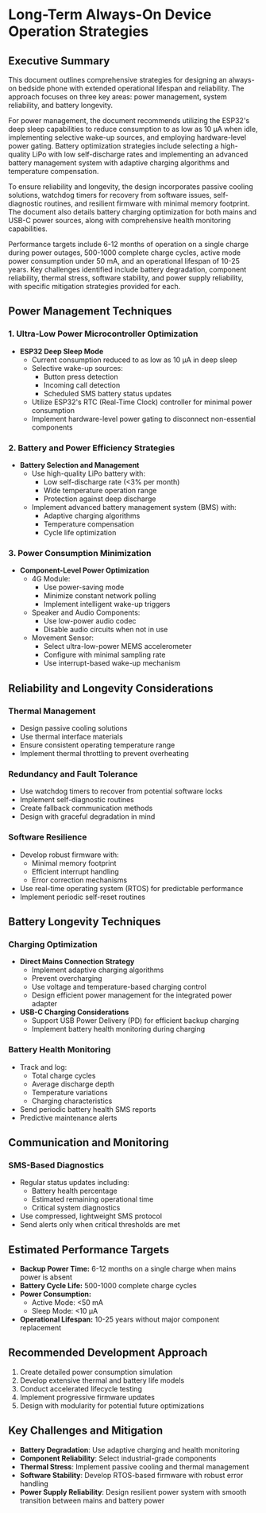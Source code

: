 # Long-Term Always-On Device Operation Strategies

## Executive Summary

This document outlines comprehensive strategies for designing an always-on bedside phone with extended operational lifespan and reliability. The approach focuses on three key areas: power management, system reliability, and battery longevity.

For power management, the document recommends utilizing the ESP32's deep sleep capabilities to reduce consumption to as low as 10 μA when idle, implementing selective wake-up sources, and employing hardware-level power gating. Battery optimization strategies include selecting a high-quality LiPo with low self-discharge rates and implementing an advanced battery management system with adaptive charging algorithms and temperature compensation.

To ensure reliability and longevity, the design incorporates passive cooling solutions, watchdog timers for recovery from software issues, self-diagnostic routines, and resilient firmware with minimal memory footprint. The document also details battery charging optimization for both mains and USB-C power sources, along with comprehensive health monitoring capabilities.

Performance targets include 6-12 months of operation on a single charge during power outages, 500-1000 complete charge cycles, active mode power consumption under 50 mA, and an operational lifespan of 10-25 years. Key challenges identified include battery degradation, component reliability, thermal stress, software stability, and power supply reliability, with specific mitigation strategies provided for each.

## Power Management Techniques

### 1. Ultra-Low Power Microcontroller Optimization

- **ESP32 Deep Sleep Mode**
  - Current consumption reduced to as low as 10 µA in deep sleep
  - Selective wake-up sources:
    - Button press detection
    - Incoming call detection
    - Scheduled SMS battery status updates
  - Utilize ESP32's RTC (Real-Time Clock) controller for minimal power consumption
  - Implement hardware-level power gating to disconnect non-essential components

### 2. Battery and Power Efficiency Strategies

- **Battery Selection and Management**
  - Use high-quality LiPo battery with:
    - Low self-discharge rate (<3% per month)
    - Wide temperature operation range
    - Protection against deep discharge
  - Implement advanced battery management system (BMS) with:
    - Adaptive charging algorithms
    - Temperature compensation
    - Cycle life optimization

### 3. Power Consumption Minimization

- **Component-Level Power Optimization**
  - 4G Module:
    - Use power-saving mode
    - Minimize constant network polling
    - Implement intelligent wake-up triggers
  - Speaker and Audio Components:
    - Use low-power audio codec
    - Disable audio circuits when not in use
  - Movement Sensor:
    - Select ultra-low-power MEMS accelerometer
    - Configure with minimal sampling rate
    - Use interrupt-based wake-up mechanism

## Reliability and Longevity Considerations

### Thermal Management

- Design passive cooling solutions
- Use thermal interface materials
- Ensure consistent operating temperature range
- Implement thermal throttling to prevent overheating

### Redundancy and Fault Tolerance

- Use watchdog timers to recover from potential software locks
- Implement self-diagnostic routines
- Create fallback communication methods
- Design with graceful degradation in mind

### Software Resilience

- Develop robust firmware with:
  - Minimal memory footprint
  - Efficient interrupt handling
  - Error correction mechanisms
- Use real-time operating system (RTOS) for predictable performance
- Implement periodic self-reset routines

## Battery Longevity Techniques

### Charging Optimization

- **Direct Mains Connection Strategy**
  - Implement adaptive charging algorithms
  - Prevent overcharging
  - Use voltage and temperature-based charging control
  - Design efficient power management for the integrated power adapter
- **USB-C Charging Considerations**
  - Support USB Power Delivery (PD) for efficient backup charging
  - Implement battery health monitoring during charging

### Battery Health Monitoring

- Track and log:
  - Total charge cycles
  - Average discharge depth
  - Temperature variations
  - Charging characteristics
- Send periodic battery health SMS reports
- Predictive maintenance alerts

## Communication and Monitoring

### SMS-Based Diagnostics

- Regular status updates including:
  - Battery health percentage
  - Estimated remaining operational time
  - Critical system diagnostics
- Use compressed, lightweight SMS protocol
- Send alerts only when critical thresholds are met

## Estimated Performance Targets

- **Backup Power Time:** 6-12 months on a single charge when mains power is absent
- **Battery Cycle Life:** 500-1000 complete charge cycles
- **Power Consumption:**
  - Active Mode: <50 mA
  - Sleep Mode: <10 µA
- **Operational Lifespan:** 10-25 years without major component replacement

## Recommended Development Approach

1. Create detailed power consumption simulation
2. Develop extensive thermal and battery life models
3. Conduct accelerated lifecycle testing
4. Implement progressive firmware updates
5. Design with modularity for potential future optimizations

## Key Challenges and Mitigation

- **Battery Degradation**: Use adaptive charging and health monitoring
- **Component Reliability**: Select industrial-grade components
- **Thermal Stress**: Implement passive cooling and thermal management
- **Software Stability**: Develop RTOS-based firmware with robust error handling
- **Power Supply Reliability**: Design resilient power system with smooth transition between mains and battery power
